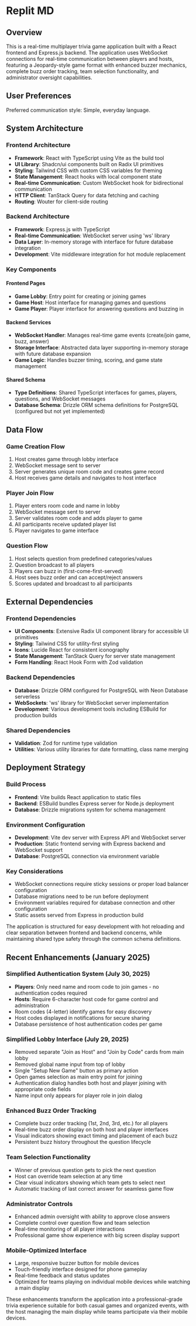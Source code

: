 # Replit MD

## Overview

This is a real-time multiplayer trivia game application built with a React frontend and Express.js backend. The application uses WebSocket connections for real-time communication between players and hosts, featuring a Jeopardy-style game format with enhanced buzzer mechanics, complete buzz order tracking, team selection functionality, and administrator oversight capabilities.

## User Preferences

Preferred communication style: Simple, everyday language.

## System Architecture

### Frontend Architecture
- **Framework**: React with TypeScript using Vite as the build tool
- **UI Library**: Shadcn/ui components built on Radix UI primitives
- **Styling**: Tailwind CSS with custom CSS variables for theming
- **State Management**: React hooks with local component state
- **Real-time Communication**: Custom WebSocket hook for bidirectional communication
- **HTTP Client**: TanStack Query for data fetching and caching
- **Routing**: Wouter for client-side routing

### Backend Architecture
- **Framework**: Express.js with TypeScript
- **Real-time Communication**: WebSocket server using 'ws' library
- **Data Layer**: In-memory storage with interface for future database integration
- **Development**: Vite middleware integration for hot module replacement

### Key Components

#### Frontend Pages
- **Game Lobby**: Entry point for creating or joining games
- **Game Host**: Host interface for managing games and questions
- **Game Player**: Player interface for answering questions and buzzing in

#### Backend Services
- **WebSocket Handler**: Manages real-time game events (create/join game, buzz, answer)
- **Storage Interface**: Abstracted data layer supporting in-memory storage with future database expansion
- **Game Logic**: Handles buzzer timing, scoring, and game state management

#### Shared Schema
- **Type Definitions**: Shared TypeScript interfaces for games, players, questions, and WebSocket messages
- **Database Schema**: Drizzle ORM schema definitions for PostgreSQL (configured but not yet implemented)

## Data Flow

### Game Creation Flow
1. Host creates game through lobby interface
2. WebSocket message sent to server
3. Server generates unique room code and creates game record
4. Host receives game details and navigates to host interface

### Player Join Flow
1. Player enters room code and name in lobby
2. WebSocket message sent to server
3. Server validates room code and adds player to game
4. All participants receive updated player list
5. Player navigates to game interface

### Question Flow
1. Host selects question from predefined categories/values
2. Question broadcast to all players
3. Players can buzz in (first-come-first-served)
4. Host sees buzz order and can accept/reject answers
5. Scores updated and broadcast to all participants

## External Dependencies

### Frontend Dependencies
- **UI Components**: Extensive Radix UI component library for accessible UI primitives
- **Styling**: Tailwind CSS for utility-first styling
- **Icons**: Lucide React for consistent iconography
- **State Management**: TanStack Query for server state management
- **Form Handling**: React Hook Form with Zod validation

### Backend Dependencies
- **Database**: Drizzle ORM configured for PostgreSQL with Neon Database serverless
- **WebSockets**: 'ws' library for WebSocket server implementation
- **Development**: Various development tools including ESBuild for production builds

### Shared Dependencies
- **Validation**: Zod for runtime type validation
- **Utilities**: Various utility libraries for date formatting, class name merging

## Deployment Strategy

### Build Process
- **Frontend**: Vite builds React application to static files
- **Backend**: ESBuild bundles Express server for Node.js deployment
- **Database**: Drizzle migrations system for schema management

### Environment Configuration
- **Development**: Vite dev server with Express API and WebSocket server
- **Production**: Static frontend serving with Express backend and WebSocket support
- **Database**: PostgreSQL connection via environment variable

### Key Considerations
- WebSocket connections require sticky sessions or proper load balancer configuration
- Database migrations need to be run before deployment
- Environment variables required for database connection and other configuration
- Static assets served from Express in production build

The application is structured for easy development with hot reloading and clear separation between frontend and backend concerns, while maintaining shared type safety through the common schema definitions.

## Recent Enhancements (January 2025)

### Simplified Authentication System (July 30, 2025)
- **Players**: Only need name and room code to join games - no authentication codes required
- **Hosts**: Require 6-character host code for game control and administration  
- Room codes (4-letter) identify games for easy discovery
- Host codes displayed in notifications for secure sharing
- Database persistence of host authentication codes per game

### Simplified Lobby Interface (July 29, 2025)
- Removed separate "Join as Host" and "Join by Code" cards from main lobby
- Removed global name input from top of lobby
- Single "Setup New Game" button as primary action
- Open games selection as main entry point for joining
- Authentication dialog handles both host and player joining with appropriate code fields
- Name input only appears for player role in join dialog

### Enhanced Buzz Order Tracking
- Complete buzz order tracking (1st, 2nd, 3rd, etc.) for all players
- Real-time buzz order display on both host and player interfaces
- Visual indicators showing exact timing and placement of each buzz
- Persistent buzz history throughout the question lifecycle

### Team Selection Functionality
- Winner of previous question gets to pick the next question
- Host can override team selection at any time
- Clear visual indicators showing which team gets to select next
- Automatic tracking of last correct answer for seamless game flow

### Administrator Controls
- Enhanced admin oversight with ability to approve close answers
- Complete control over question flow and team selection
- Real-time monitoring of all player interactions
- Professional game show experience with big screen display support

### Mobile-Optimized Interface  
- Large, responsive buzzer button for mobile devices
- Touch-friendly interface designed for phone gameplay
- Real-time feedback and status updates
- Optimized for teams playing on individual mobile devices while watching a main display

These enhancements transform the application into a professional-grade trivia experience suitable for both casual games and organized events, with the host managing the main display while teams participate via their mobile devices.